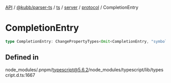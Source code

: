 [API](../../../../../../../../../packages.md) / [@kubb/parser-ts](../../../../../../../index.md) / [ts](../../../../../index.md) / [server](../../../index.md) / [protocol](../index.md) / CompletionEntry

# CompletionEntry

```ts
type CompletionEntry: ChangePropertyTypes<Omit<CompletionEntry, "symbol">, object>;
```

## Defined in

node\_modules/.pnpm/typescript@5.6.2/node\_modules/typescript/lib/typescript.d.ts:1667
